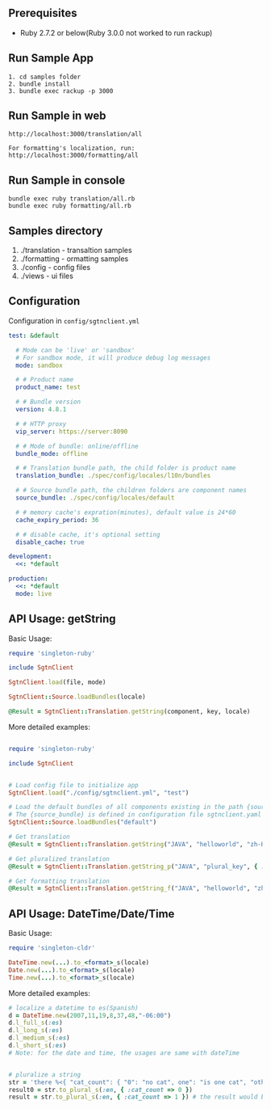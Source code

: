 
## Prerequisites
- Ruby 2.7.2 or below(Ruby 3.0.0 not worked to run rackup)

## Run Sample App
    1. cd samples folder
    2. bundle install
    3. bundle exec rackup -p 3000

## Run Sample in web
    http://localhost:3000/translation/all
    
    For formatting's localization, run: http://localhost:3000/formatting/all

## Run Sample in console

    bundle exec ruby translation/all.rb
    bundle exec ruby formatting/all.rb

## Samples directory

1. ./translation    - transaltion samples
2. ./formatting     - ormatting samples
3. ./config         - config files
4. ./views          - ui files

## Configuration

Configuration in `config/sgtnclient.yml`

```yaml
test: &default

  # Mode can be 'live' or 'sandbox'
  # For sandbox mode, it will produce debug log messages
  mode: sandbox

  # # Product name
  product_name: test

  # # Bundle version
  version: 4.8.1

  # # HTTP proxy
  vip_server: https://server:8090

  # # Mode of bundle: online/offline
  bundle_mode: offline

  # # Translation bundle path, the child folder is product name
  translation_bundle: ./spec/config/locales/l10n/bundles

  # # Source bundle path, the children folders are component names
  source_bundle: ./spec/config/locales/default

  # # memory cache's expration(minutes), default value is 24*60
  cache_expiry_period: 36

  # # disable cache, it's optional setting
  disable_cache: true

development:
  <<: *default

production:
  <<: *default
  mode: live

```

## API Usage: getString

Basic Usage:

```ruby
require 'singleton-ruby'

include SgtnClient

SgtnClient.load(file, mode)

SgtnClient::Source.loadBundles(locale)

@Result = SgtnClient::Translation.getString(component, key, locale)

```

More detailed examples:

```ruby

require 'singleton-ruby'

include SgtnClient


# Load config file to initialize app
SgtnClient.load("./config/sgtnclient.yml", "test")

# Load the default bundles of all components existing in the path {source_bundle}
# The {source_bundle} is defined in configuration file sgtnclient.yaml
SgtnClient::Source.loadBundles("default")

# Get translation
@Result = SgtnClient::Translation.getString("JAVA", "helloworld", "zh-Hans")

# Get pluralized translation
@Result = SgtnClient::Translation.getString_p("JAVA", "plural_key", { :cat_count => 1 }, "zh-Hans")

# Get formatting translation
@Result = SgtnClient::Translation.getString_f("JAVA", "helloworld", "zh-Hans")

```

## API Usage: DateTime/Date/Time

Basic Usage:

```ruby
require 'singleton-cldr'

DateTime.new(...).to_<format>_s(locale)
Date.new(...).to_<format>_s(locale)
Time.new(...).to_<format>_s(locale)

```

More detailed examples:
```ruby
# localize a datetime to es(Spanish)
d = DateTime.new(2007,11,19,8,37,48,"-06:00")
d.l_full_s(:es)
d.l_long_s(:es)
d.l_medium_s(:es)
d.l_short_s(:es)
# Note: for the date and time, the usages are same with dateTime


# pluralize a string
str = 'there %<{ "cat_count": { "0": "no cat", one": "is one cat", "other": "are %{cat_count} cats" } }> in the room'
result0 = str.to_plural_s(:en, { :cat_count => 0 })
result = str.to_plural_s(:en, { :cat_count => 1 }) # the result would be 'there is one cat in the room'

```